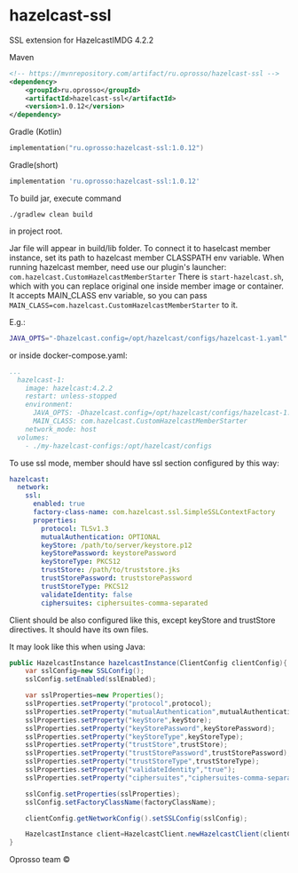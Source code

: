 # hazelcast-ssl
SSL extension for HazelcastIMDG 4.2.2

Maven
```xml
<!-- https://mvnrepository.com/artifact/ru.oprosso/hazelcast-ssl -->
<dependency>
    <groupId>ru.oprosso</groupId>
    <artifactId>hazelcast-ssl</artifactId>
    <version>1.0.12</version>
</dependency>
```

Gradle (Kotlin)
```kt
implementation("ru.oprosso:hazelcast-ssl:1.0.12")
```

Gradle(short)
```groovy
implementation 'ru.oprosso:hazelcast-ssl:1.0.12'
```

To build jar, execute command

`./gradlew clean build`

in project root.

Jar file will appear in build/lib folder. To connect it to haselcast member instance, set its path to hazelcast member CLASSPATH env variable.
When running hazelcast member, need use our plugin's launcher: `com.hazelcast.CustomHazelcastMemberStarter` 
There is `start-hazelcast.sh`, which with you can replace original one inside member image or container.
It accepts MAIN_CLASS env variable, so you can pass `MAIN_CLASS=com.hazelcast.CustomHazelcastMemberStarter` to it.

E.g.: 
```bash
JAVA_OPTS="-Dhazelcast.config=/opt/hazelcast/configs/hazelcast-1.yaml" MAIN_CLASS=com.hazelcast.CustomHazelcastMemberStarter sh start-hazelcast.sh
```

or inside docker-compose.yaml:
```yaml
...
  hazelcast-1:
    image: hazelcast:4.2.2
    restart: unless-stopped
    environment:
      JAVA_OPTS: -Dhazelcast.config=/opt/hazelcast/configs/hazelcast-1.yaml
      MAIN_CLASS: com.hazelcast.CustomHazelcastMemberStarter
    network_mode: host
  volumes:
    - ./my-hazelcast-configs:/opt/hazelcast/configs
```


To use ssl mode, member should have ssl section configured by this way:

```yaml
hazelcast:
  network:
    ssl:
      enabled: true
      factory-class-name: com.hazelcast.ssl.SimpleSSLContextFactory
      properties:
        protocol: TLSv1.3
        mutualAuthentication: OPTIONAL
        keyStore: /path/to/server/keystore.p12
        keyStorePassword: keystorePassword
        keyStoreType: PKCS12
        trustStore: /path/to/truststore.jks
        trustStorePassword: truststorePassword
        trustStoreType: PKCS12
        validateIdentity: false
        ciphersuites: ciphersuites-comma-separated
```

Client should be also configured like this, except keyStore and trustStore directives. 
It should have its own files.

It may look like this when using Java:

```java
public HazelcastInstance hazelcastInstance(ClientConfig clientConfig){
    var sslConfig=new SSLConfig();
    sslConfig.setEnabled(sslEnabled);

    var sslProperties=new Properties();
    sslProperties.setProperty("protocol",protocol);
    sslProperties.setProperty("mutualAuthentication",mutualAuthentication);
    sslProperties.setProperty("keyStore",keyStore);
    sslProperties.setProperty("keyStorePassword",keyStorePassword);
    sslProperties.setProperty("keyStoreType",keyStoreType);
    sslProperties.setProperty("trustStore",trustStore);
    sslProperties.setProperty("trustStorePassword",trustStorePassword);
    sslProperties.setProperty("trustStoreType",trustStoreType);
    sslProperties.setProperty("validateIdentity","true");
    sslProperties.setProperty("ciphersuites","ciphersuites-comma-separated");

    sslConfig.setProperties(sslProperties);
    sslConfig.setFactoryClassName(factoryClassName);

    clientConfig.getNetworkConfig().setSSLConfig(sslConfig);

    HazelcastInstance client=HazelcastClient.newHazelcastClient(clientConfig);
}
```

Oprosso team ©
